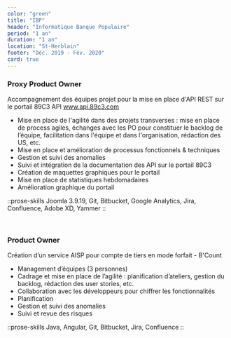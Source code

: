 ```yaml
---
color: "green"
title: "IBP"
header: "Informatique Banque Populaire"
period: "1 an"
duration: "1 an"
location: "St-Herblain"
footer: "Déc. 2019 - Fév. 2020"
card: true
---
```


### Proxy Product Owner

Accompagnement des équipes projet pour la mise en place d'API REST sur le portail 89C3 API www.api.89c3.com

- Mise en place de l'agilité dans des projets transverses :
mise en place de process agiles, échanges avec les PO pour constituer le backlog de l’équipe,
facilitation dans l'équipe et dans l'organisation, rédaction des US, etc.
- Mise en place et amélioration de processus fonctionnels & techniques
- Gestion et suivi des anomalies
- Suivi et intégration de la documentation des API sur le portail 89C3
- Création de maquettes graphiques pour le portail
- Mise en place de statistiques hebdomadaires
- Amélioration graphique du portail

::prose-skills
Joomla 3.9.19, Git, Bitbucket, Google Analytics, Jira, Confluence, Adobe XD, Yammer
::

<br>

### Product Owner

Création d’un service AISP pour compte de tiers en mode forfait - B'Count

- Management d’équipes (3 personnes)
- Cadrage et mise en place de l’agilité : 
planification d’ateliers, gestion du backlog, rédaction des user stories, etc.
- Collaboration avec les développeurs pour chiffrer les fonctionnalités
- Planification
- Gestion et suivi des anomalies
- Suivi et revue des risques

::prose-skills
Java, Angular, Git, Bitbucket, Jira, Confluence
::
